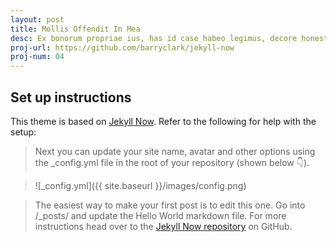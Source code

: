 ```yaml
---
layout: post
title: Mollis Offendit In Mea
desc: Ex bonorum propriae ius, has id case habeo legimus, decore honestatis est ut.
proj-url: https://github.com/barryclark/jekyll-now
proj-num: 04
---
```


## Set up instructions

This theme is based on [Jekyll Now](https://github.com/barryclark/jekyll-now). Refer to the following for help with the setup:

> Next you can update your site name, avatar and other options using the _config.yml file in the root of your repository (shown below :point_down:).

> ![_config.yml]({{ site.baseurl }}/images/config.png)

> The easiest way to make your first post is to edit this one. Go into /_posts/ and update the Hello World markdown file. For more instructions head over to the [Jekyll Now repository](https://github.com/barryclark/jekyll-now) on GitHub.